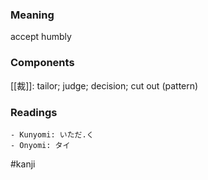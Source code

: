 ### Meaning

accept humbly

### Components

[[裁]]: tailor; judge; decision; cut out (pattern)

### Readings

```
- Kunyomi: いただ.く
- Onyomi: タイ
```

#kanji